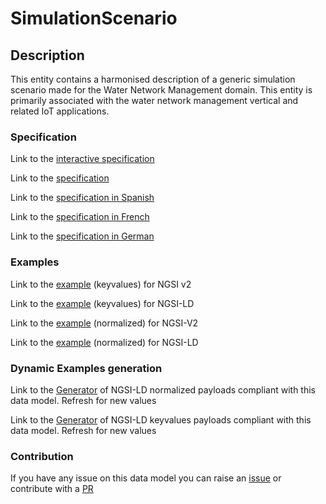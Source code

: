 # SimulationScenario

## Description 

This entity contains a harmonised description of a generic simulation scenario made for the Water Network Management domain. This entity is primarily associated with the water network management vertical and related IoT applications.
### Specification

Link to the [interactive specification](https://swagger.lab.fiware.org/?url=https://smart-data-models.github.io/dataModel.WaterDistributionManagementEPANET/SimulationScenario/swagger.yaml)

Link to the [specification](https://smart-data-models.github.io/dataModel.WaterDistributionManagementEPANET/SimulationScenario/doc/spec.md)

Link to the [specification in Spanish](https://smart-data-models.github.io/dataModel.WaterDistributionManagementEPANET/SimulationScenario/doc/spec_ES.md)

Link to the [specification in French](https://smart-data-models.github.io/dataModel.WaterDistributionManagementEPANET/SimulationScenario/doc/spec_FR.md)

Link to the [specification in German](https://smart-data-models.github.io/dataModel.WaterDistributionManagementEPANET/SimulationScenario/doc/spec_DE.md)
### Examples

Link to the [example](https://smart-data-models.github.io/dataModel.WaterDistributionManagementEPANET/SimulationScenario/examples/example.json) (keyvalues) for NGSI v2

Link to the [example](https://smart-data-models.github.io/dataModel.WaterDistributionManagementEPANET/SimulationScenario/examples/example.jsonld) (keyvalues) for NGSI-LD

Link to the [example](https://smart-data-models.github.io/dataModel.WaterDistributionManagementEPANET/SimulationScenario/examples/example-normalized.json) (normalized) for NGSI-V2

Link to the [example](https://smart-data-models.github.io/dataModel.WaterDistributionManagementEPANET/SimulationScenario/examples/example-normalized.jsonld) (normalized) for NGSI-LD
### Dynamic Examples generation

Link to the [Generator](https://smartdatamodels.org/extra/ngsi-ld_generator_v0.92.php?schemaUrl=https://raw.githubusercontent.com/smart-data-models/dataModel.WaterDistributionManagementEPANET/master/SimulationScenario/schema.json&email=info@smartdatamodels.org) of NGSI-LD normalized payloads compliant with this data model. Refresh for new values

Link to the [Generator](https://smartdatamodels.org/extra/ngsi-ld_generator_keyvalues_v0.92.php?schemaUrl=https://raw.githubusercontent.com/smart-data-models/dataModel.WaterDistributionManagementEPANET/master/SimulationScenario/schema.json&email=info@smartdatamodels.org) of NGSI-LD keyvalues payloads compliant with this data model. Refresh for new values
### Contribution

 If you have any issue on this data model you can raise an [issue](https://github.com/smart-data-models/dataModel.WaterDistributionManagementEPANET/issues)  or contribute with a [PR](https://github.com/smart-data-models/dataModel.WaterDistributionManagementEPANET/pulls)